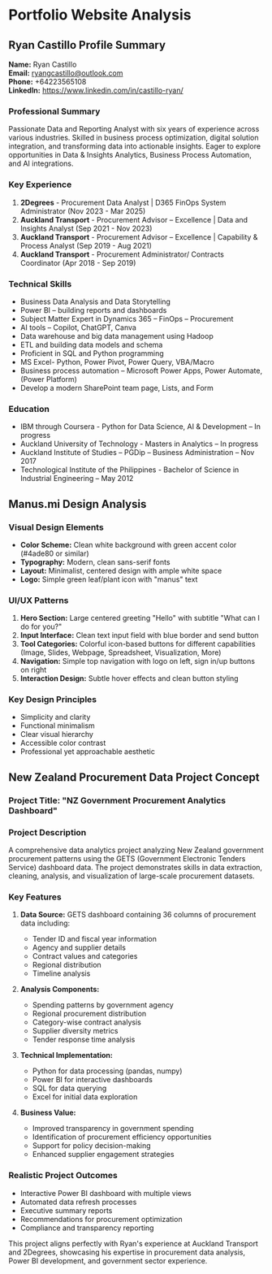 # Portfolio Website Analysis

## Ryan Castillo Profile Summary

**Name:** Ryan Castillo  
**Email:** ryangcastillo@outlook.com  
**Phone:** +64223565108  
**LinkedIn:** https://www.linkedin.com/in/castillo-ryan/

### Professional Summary
Passionate Data and Reporting Analyst with six years of experience across various industries. Skilled in business process optimization, digital solution integration, and transforming data into actionable insights. Eager to explore opportunities in Data & Insights Analytics, Business Process Automation, and AI integrations.

### Key Experience
1. **2Degrees** - Procurement Data Analyst | D365 FinOps System Administrator (Nov 2023 - Mar 2025)
2. **Auckland Transport** - Procurement Advisor – Excellence | Data and Insights Analyst (Sep 2021 - Nov 2023)
3. **Auckland Transport** - Procurement Advisor – Excellence | Capability & Process Analyst (Sep 2019 - Aug 2021)
4. **Auckland Transport** - Procurement Administrator/ Contracts Coordinator (Apr 2018 - Sep 2019)

### Technical Skills
- Business Data Analysis and Data Storytelling
- Power BI – building reports and dashboards
- Subject Matter Expert in Dynamics 365 – FinOps – Procurement
- AI tools – Copilot, ChatGPT, Canva
- Data warehouse and big data management using Hadoop
- ETL and building data models and schema
- Proficient in SQL and Python programming
- MS Excel- Python, Power Pivot, Power Query, VBA/Macro
- Business process automation – Microsoft Power Apps, Power Automate, (Power Platform)
- Develop a modern SharePoint team page, Lists, and Form

### Education
- IBM through Coursera - Python for Data Science, AI & Development – In progress
- Auckland University of Technology - Masters in Analytics – In progress
- Auckland Institute of Studies – PGDip – Business Administration – Nov 2017
- Technological Institute of the Philippines - Bachelor of Science in Industrial Engineering – May 2012

## Manus.mi Design Analysis

### Visual Design Elements
- **Color Scheme:** Clean white background with green accent color (#4ade80 or similar)
- **Typography:** Modern, clean sans-serif fonts
- **Layout:** Minimalist, centered design with ample white space
- **Logo:** Simple green leaf/plant icon with "manus" text

### UI/UX Patterns
1. **Hero Section:** Large centered greeting "Hello" with subtitle "What can I do for you?"
2. **Input Interface:** Clean text input field with blue border and send button
3. **Tool Categories:** Colorful icon-based buttons for different capabilities (Image, Slides, Webpage, Spreadsheet, Visualization, More)
4. **Navigation:** Simple top navigation with logo on left, sign in/up buttons on right
5. **Interaction Design:** Subtle hover effects and clean button styling

### Key Design Principles
- Simplicity and clarity
- Functional minimalism
- Clear visual hierarchy
- Accessible color contrast
- Professional yet approachable aesthetic

## New Zealand Procurement Data Project Concept

### Project Title: "NZ Government Procurement Analytics Dashboard"

### Project Description
A comprehensive data analytics project analyzing New Zealand government procurement patterns using the GETS (Government Electronic Tenders Service) dashboard data. The project demonstrates skills in data extraction, cleaning, analysis, and visualization of large-scale procurement datasets.

### Key Features
1. **Data Source:** GETS dashboard containing 36 columns of procurement data including:
   - Tender ID and fiscal year information
   - Agency and supplier details
   - Contract values and categories
   - Regional distribution
   - Timeline analysis

2. **Analysis Components:**
   - Spending patterns by government agency
   - Regional procurement distribution
   - Category-wise contract analysis
   - Supplier diversity metrics
   - Tender response time analysis

3. **Technical Implementation:**
   - Python for data processing (pandas, numpy)
   - Power BI for interactive dashboards
   - SQL for data querying
   - Excel for initial data exploration

4. **Business Value:**
   - Improved transparency in government spending
   - Identification of procurement efficiency opportunities
   - Support for policy decision-making
   - Enhanced supplier engagement strategies

### Realistic Project Outcomes
- Interactive Power BI dashboard with multiple views
- Automated data refresh processes
- Executive summary reports
- Recommendations for procurement optimization
- Compliance and transparency reporting

This project aligns perfectly with Ryan's experience at Auckland Transport and 2Degrees, showcasing his expertise in procurement data analysis, Power BI development, and government sector experience.
